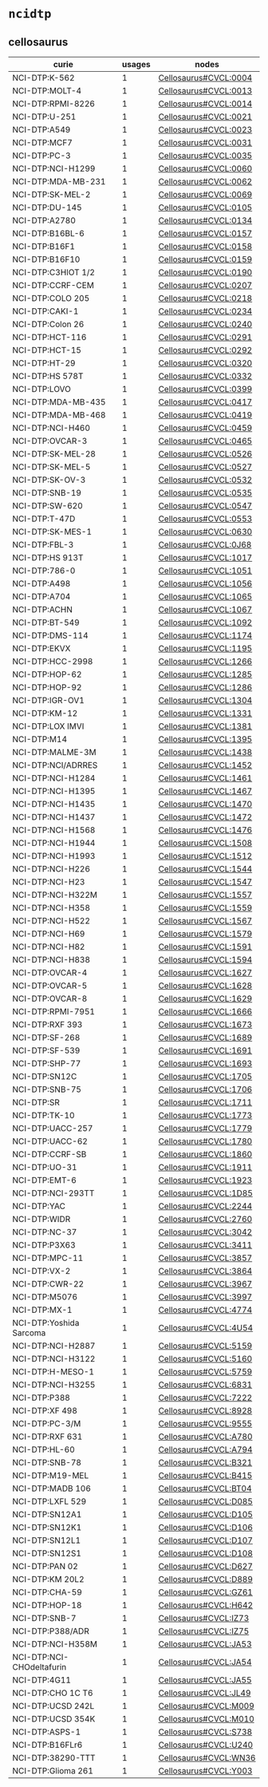 # `ncidtp`

## cellosaurus

| curie                     |   usages | nodes                                                                         |
|---------------------------|----------|-------------------------------------------------------------------------------|
| NCI-DTP:K-562             |        1 | [Cellosaurus#CVCL:0004](http://purl.obolibrary.org/obo/Cellosaurus#CVCL_0004) |
| NCI-DTP:MOLT-4            |        1 | [Cellosaurus#CVCL:0013](http://purl.obolibrary.org/obo/Cellosaurus#CVCL_0013) |
| NCI-DTP:RPMI-8226         |        1 | [Cellosaurus#CVCL:0014](http://purl.obolibrary.org/obo/Cellosaurus#CVCL_0014) |
| NCI-DTP:U-251             |        1 | [Cellosaurus#CVCL:0021](http://purl.obolibrary.org/obo/Cellosaurus#CVCL_0021) |
| NCI-DTP:A549              |        1 | [Cellosaurus#CVCL:0023](http://purl.obolibrary.org/obo/Cellosaurus#CVCL_0023) |
| NCI-DTP:MCF7              |        1 | [Cellosaurus#CVCL:0031](http://purl.obolibrary.org/obo/Cellosaurus#CVCL_0031) |
| NCI-DTP:PC-3              |        1 | [Cellosaurus#CVCL:0035](http://purl.obolibrary.org/obo/Cellosaurus#CVCL_0035) |
| NCI-DTP:NCI-H1299         |        1 | [Cellosaurus#CVCL:0060](http://purl.obolibrary.org/obo/Cellosaurus#CVCL_0060) |
| NCI-DTP:MDA-MB-231        |        1 | [Cellosaurus#CVCL:0062](http://purl.obolibrary.org/obo/Cellosaurus#CVCL_0062) |
| NCI-DTP:SK-MEL-2          |        1 | [Cellosaurus#CVCL:0069](http://purl.obolibrary.org/obo/Cellosaurus#CVCL_0069) |
| NCI-DTP:DU-145            |        1 | [Cellosaurus#CVCL:0105](http://purl.obolibrary.org/obo/Cellosaurus#CVCL_0105) |
| NCI-DTP:A2780             |        1 | [Cellosaurus#CVCL:0134](http://purl.obolibrary.org/obo/Cellosaurus#CVCL_0134) |
| NCI-DTP:B16BL-6           |        1 | [Cellosaurus#CVCL:0157](http://purl.obolibrary.org/obo/Cellosaurus#CVCL_0157) |
| NCI-DTP:B16F1             |        1 | [Cellosaurus#CVCL:0158](http://purl.obolibrary.org/obo/Cellosaurus#CVCL_0158) |
| NCI-DTP:B16F10            |        1 | [Cellosaurus#CVCL:0159](http://purl.obolibrary.org/obo/Cellosaurus#CVCL_0159) |
| NCI-DTP:C3HIOT 1/2        |        1 | [Cellosaurus#CVCL:0190](http://purl.obolibrary.org/obo/Cellosaurus#CVCL_0190) |
| NCI-DTP:CCRF-CEM          |        1 | [Cellosaurus#CVCL:0207](http://purl.obolibrary.org/obo/Cellosaurus#CVCL_0207) |
| NCI-DTP:COLO 205          |        1 | [Cellosaurus#CVCL:0218](http://purl.obolibrary.org/obo/Cellosaurus#CVCL_0218) |
| NCI-DTP:CAKI-1            |        1 | [Cellosaurus#CVCL:0234](http://purl.obolibrary.org/obo/Cellosaurus#CVCL_0234) |
| NCI-DTP:Colon 26          |        1 | [Cellosaurus#CVCL:0240](http://purl.obolibrary.org/obo/Cellosaurus#CVCL_0240) |
| NCI-DTP:HCT-116           |        1 | [Cellosaurus#CVCL:0291](http://purl.obolibrary.org/obo/Cellosaurus#CVCL_0291) |
| NCI-DTP:HCT-15            |        1 | [Cellosaurus#CVCL:0292](http://purl.obolibrary.org/obo/Cellosaurus#CVCL_0292) |
| NCI-DTP:HT-29             |        1 | [Cellosaurus#CVCL:0320](http://purl.obolibrary.org/obo/Cellosaurus#CVCL_0320) |
| NCI-DTP:HS 578T           |        1 | [Cellosaurus#CVCL:0332](http://purl.obolibrary.org/obo/Cellosaurus#CVCL_0332) |
| NCI-DTP:LOVO              |        1 | [Cellosaurus#CVCL:0399](http://purl.obolibrary.org/obo/Cellosaurus#CVCL_0399) |
| NCI-DTP:MDA-MB-435        |        1 | [Cellosaurus#CVCL:0417](http://purl.obolibrary.org/obo/Cellosaurus#CVCL_0417) |
| NCI-DTP:MDA-MB-468        |        1 | [Cellosaurus#CVCL:0419](http://purl.obolibrary.org/obo/Cellosaurus#CVCL_0419) |
| NCI-DTP:NCI-H460          |        1 | [Cellosaurus#CVCL:0459](http://purl.obolibrary.org/obo/Cellosaurus#CVCL_0459) |
| NCI-DTP:OVCAR-3           |        1 | [Cellosaurus#CVCL:0465](http://purl.obolibrary.org/obo/Cellosaurus#CVCL_0465) |
| NCI-DTP:SK-MEL-28         |        1 | [Cellosaurus#CVCL:0526](http://purl.obolibrary.org/obo/Cellosaurus#CVCL_0526) |
| NCI-DTP:SK-MEL-5          |        1 | [Cellosaurus#CVCL:0527](http://purl.obolibrary.org/obo/Cellosaurus#CVCL_0527) |
| NCI-DTP:SK-OV-3           |        1 | [Cellosaurus#CVCL:0532](http://purl.obolibrary.org/obo/Cellosaurus#CVCL_0532) |
| NCI-DTP:SNB-19            |        1 | [Cellosaurus#CVCL:0535](http://purl.obolibrary.org/obo/Cellosaurus#CVCL_0535) |
| NCI-DTP:SW-620            |        1 | [Cellosaurus#CVCL:0547](http://purl.obolibrary.org/obo/Cellosaurus#CVCL_0547) |
| NCI-DTP:T-47D             |        1 | [Cellosaurus#CVCL:0553](http://purl.obolibrary.org/obo/Cellosaurus#CVCL_0553) |
| NCI-DTP:SK-MES-1          |        1 | [Cellosaurus#CVCL:0630](http://purl.obolibrary.org/obo/Cellosaurus#CVCL_0630) |
| NCI-DTP:FBL-3             |        1 | [Cellosaurus#CVCL:0J68](http://purl.obolibrary.org/obo/Cellosaurus#CVCL_0J68) |
| NCI-DTP:HS 913T           |        1 | [Cellosaurus#CVCL:1017](http://purl.obolibrary.org/obo/Cellosaurus#CVCL_1017) |
| NCI-DTP:786-0             |        1 | [Cellosaurus#CVCL:1051](http://purl.obolibrary.org/obo/Cellosaurus#CVCL_1051) |
| NCI-DTP:A498              |        1 | [Cellosaurus#CVCL:1056](http://purl.obolibrary.org/obo/Cellosaurus#CVCL_1056) |
| NCI-DTP:A704              |        1 | [Cellosaurus#CVCL:1065](http://purl.obolibrary.org/obo/Cellosaurus#CVCL_1065) |
| NCI-DTP:ACHN              |        1 | [Cellosaurus#CVCL:1067](http://purl.obolibrary.org/obo/Cellosaurus#CVCL_1067) |
| NCI-DTP:BT-549            |        1 | [Cellosaurus#CVCL:1092](http://purl.obolibrary.org/obo/Cellosaurus#CVCL_1092) |
| NCI-DTP:DMS-114           |        1 | [Cellosaurus#CVCL:1174](http://purl.obolibrary.org/obo/Cellosaurus#CVCL_1174) |
| NCI-DTP:EKVX              |        1 | [Cellosaurus#CVCL:1195](http://purl.obolibrary.org/obo/Cellosaurus#CVCL_1195) |
| NCI-DTP:HCC-2998          |        1 | [Cellosaurus#CVCL:1266](http://purl.obolibrary.org/obo/Cellosaurus#CVCL_1266) |
| NCI-DTP:HOP-62            |        1 | [Cellosaurus#CVCL:1285](http://purl.obolibrary.org/obo/Cellosaurus#CVCL_1285) |
| NCI-DTP:HOP-92            |        1 | [Cellosaurus#CVCL:1286](http://purl.obolibrary.org/obo/Cellosaurus#CVCL_1286) |
| NCI-DTP:IGR-OV1           |        1 | [Cellosaurus#CVCL:1304](http://purl.obolibrary.org/obo/Cellosaurus#CVCL_1304) |
| NCI-DTP:KM-12             |        1 | [Cellosaurus#CVCL:1331](http://purl.obolibrary.org/obo/Cellosaurus#CVCL_1331) |
| NCI-DTP:LOX IMVI          |        1 | [Cellosaurus#CVCL:1381](http://purl.obolibrary.org/obo/Cellosaurus#CVCL_1381) |
| NCI-DTP:M14               |        1 | [Cellosaurus#CVCL:1395](http://purl.obolibrary.org/obo/Cellosaurus#CVCL_1395) |
| NCI-DTP:MALME-3M          |        1 | [Cellosaurus#CVCL:1438](http://purl.obolibrary.org/obo/Cellosaurus#CVCL_1438) |
| NCI-DTP:NCI/ADRRES        |        1 | [Cellosaurus#CVCL:1452](http://purl.obolibrary.org/obo/Cellosaurus#CVCL_1452) |
| NCI-DTP:NCI-H1284         |        1 | [Cellosaurus#CVCL:1461](http://purl.obolibrary.org/obo/Cellosaurus#CVCL_1461) |
| NCI-DTP:NCI-H1395         |        1 | [Cellosaurus#CVCL:1467](http://purl.obolibrary.org/obo/Cellosaurus#CVCL_1467) |
| NCI-DTP:NCI-H1435         |        1 | [Cellosaurus#CVCL:1470](http://purl.obolibrary.org/obo/Cellosaurus#CVCL_1470) |
| NCI-DTP:NCI-H1437         |        1 | [Cellosaurus#CVCL:1472](http://purl.obolibrary.org/obo/Cellosaurus#CVCL_1472) |
| NCI-DTP:NCI-H1568         |        1 | [Cellosaurus#CVCL:1476](http://purl.obolibrary.org/obo/Cellosaurus#CVCL_1476) |
| NCI-DTP:NCI-H1944         |        1 | [Cellosaurus#CVCL:1508](http://purl.obolibrary.org/obo/Cellosaurus#CVCL_1508) |
| NCI-DTP:NCI-H1993         |        1 | [Cellosaurus#CVCL:1512](http://purl.obolibrary.org/obo/Cellosaurus#CVCL_1512) |
| NCI-DTP:NCI-H226          |        1 | [Cellosaurus#CVCL:1544](http://purl.obolibrary.org/obo/Cellosaurus#CVCL_1544) |
| NCI-DTP:NCI-H23           |        1 | [Cellosaurus#CVCL:1547](http://purl.obolibrary.org/obo/Cellosaurus#CVCL_1547) |
| NCI-DTP:NCI-H322M         |        1 | [Cellosaurus#CVCL:1557](http://purl.obolibrary.org/obo/Cellosaurus#CVCL_1557) |
| NCI-DTP:NCI-H358          |        1 | [Cellosaurus#CVCL:1559](http://purl.obolibrary.org/obo/Cellosaurus#CVCL_1559) |
| NCI-DTP:NCI-H522          |        1 | [Cellosaurus#CVCL:1567](http://purl.obolibrary.org/obo/Cellosaurus#CVCL_1567) |
| NCI-DTP:NCI-H69           |        1 | [Cellosaurus#CVCL:1579](http://purl.obolibrary.org/obo/Cellosaurus#CVCL_1579) |
| NCI-DTP:NCI-H82           |        1 | [Cellosaurus#CVCL:1591](http://purl.obolibrary.org/obo/Cellosaurus#CVCL_1591) |
| NCI-DTP:NCI-H838          |        1 | [Cellosaurus#CVCL:1594](http://purl.obolibrary.org/obo/Cellosaurus#CVCL_1594) |
| NCI-DTP:OVCAR-4           |        1 | [Cellosaurus#CVCL:1627](http://purl.obolibrary.org/obo/Cellosaurus#CVCL_1627) |
| NCI-DTP:OVCAR-5           |        1 | [Cellosaurus#CVCL:1628](http://purl.obolibrary.org/obo/Cellosaurus#CVCL_1628) |
| NCI-DTP:OVCAR-8           |        1 | [Cellosaurus#CVCL:1629](http://purl.obolibrary.org/obo/Cellosaurus#CVCL_1629) |
| NCI-DTP:RPMI-7951         |        1 | [Cellosaurus#CVCL:1666](http://purl.obolibrary.org/obo/Cellosaurus#CVCL_1666) |
| NCI-DTP:RXF 393           |        1 | [Cellosaurus#CVCL:1673](http://purl.obolibrary.org/obo/Cellosaurus#CVCL_1673) |
| NCI-DTP:SF-268            |        1 | [Cellosaurus#CVCL:1689](http://purl.obolibrary.org/obo/Cellosaurus#CVCL_1689) |
| NCI-DTP:SF-539            |        1 | [Cellosaurus#CVCL:1691](http://purl.obolibrary.org/obo/Cellosaurus#CVCL_1691) |
| NCI-DTP:SHP-77            |        1 | [Cellosaurus#CVCL:1693](http://purl.obolibrary.org/obo/Cellosaurus#CVCL_1693) |
| NCI-DTP:SN12C             |        1 | [Cellosaurus#CVCL:1705](http://purl.obolibrary.org/obo/Cellosaurus#CVCL_1705) |
| NCI-DTP:SNB-75            |        1 | [Cellosaurus#CVCL:1706](http://purl.obolibrary.org/obo/Cellosaurus#CVCL_1706) |
| NCI-DTP:SR                |        1 | [Cellosaurus#CVCL:1711](http://purl.obolibrary.org/obo/Cellosaurus#CVCL_1711) |
| NCI-DTP:TK-10             |        1 | [Cellosaurus#CVCL:1773](http://purl.obolibrary.org/obo/Cellosaurus#CVCL_1773) |
| NCI-DTP:UACC-257          |        1 | [Cellosaurus#CVCL:1779](http://purl.obolibrary.org/obo/Cellosaurus#CVCL_1779) |
| NCI-DTP:UACC-62           |        1 | [Cellosaurus#CVCL:1780](http://purl.obolibrary.org/obo/Cellosaurus#CVCL_1780) |
| NCI-DTP:CCRF-SB           |        1 | [Cellosaurus#CVCL:1860](http://purl.obolibrary.org/obo/Cellosaurus#CVCL_1860) |
| NCI-DTP:UO-31             |        1 | [Cellosaurus#CVCL:1911](http://purl.obolibrary.org/obo/Cellosaurus#CVCL_1911) |
| NCI-DTP:EMT-6             |        1 | [Cellosaurus#CVCL:1923](http://purl.obolibrary.org/obo/Cellosaurus#CVCL_1923) |
| NCI-DTP:NCI-293TT         |        1 | [Cellosaurus#CVCL:1D85](http://purl.obolibrary.org/obo/Cellosaurus#CVCL_1D85) |
| NCI-DTP:YAC               |        1 | [Cellosaurus#CVCL:2244](http://purl.obolibrary.org/obo/Cellosaurus#CVCL_2244) |
| NCI-DTP:WIDR              |        1 | [Cellosaurus#CVCL:2760](http://purl.obolibrary.org/obo/Cellosaurus#CVCL_2760) |
| NCI-DTP:NC-37             |        1 | [Cellosaurus#CVCL:3042](http://purl.obolibrary.org/obo/Cellosaurus#CVCL_3042) |
| NCI-DTP:P3X63             |        1 | [Cellosaurus#CVCL:3411](http://purl.obolibrary.org/obo/Cellosaurus#CVCL_3411) |
| NCI-DTP:MPC-11            |        1 | [Cellosaurus#CVCL:3857](http://purl.obolibrary.org/obo/Cellosaurus#CVCL_3857) |
| NCI-DTP:VX-2              |        1 | [Cellosaurus#CVCL:3864](http://purl.obolibrary.org/obo/Cellosaurus#CVCL_3864) |
| NCI-DTP:CWR-22            |        1 | [Cellosaurus#CVCL:3967](http://purl.obolibrary.org/obo/Cellosaurus#CVCL_3967) |
| NCI-DTP:M5076             |        1 | [Cellosaurus#CVCL:3997](http://purl.obolibrary.org/obo/Cellosaurus#CVCL_3997) |
| NCI-DTP:MX-1              |        1 | [Cellosaurus#CVCL:4774](http://purl.obolibrary.org/obo/Cellosaurus#CVCL_4774) |
| NCI-DTP:Yoshida Sarcoma   |        1 | [Cellosaurus#CVCL:4U54](http://purl.obolibrary.org/obo/Cellosaurus#CVCL_4U54) |
| NCI-DTP:NCI-H2887         |        1 | [Cellosaurus#CVCL:5159](http://purl.obolibrary.org/obo/Cellosaurus#CVCL_5159) |
| NCI-DTP:NCI-H3122         |        1 | [Cellosaurus#CVCL:5160](http://purl.obolibrary.org/obo/Cellosaurus#CVCL_5160) |
| NCI-DTP:H-MESO-1          |        1 | [Cellosaurus#CVCL:5759](http://purl.obolibrary.org/obo/Cellosaurus#CVCL_5759) |
| NCI-DTP:NCI-H3255         |        1 | [Cellosaurus#CVCL:6831](http://purl.obolibrary.org/obo/Cellosaurus#CVCL_6831) |
| NCI-DTP:P388              |        1 | [Cellosaurus#CVCL:7222](http://purl.obolibrary.org/obo/Cellosaurus#CVCL_7222) |
| NCI-DTP:XF 498            |        1 | [Cellosaurus#CVCL:8928](http://purl.obolibrary.org/obo/Cellosaurus#CVCL_8928) |
| NCI-DTP:PC-3/M            |        1 | [Cellosaurus#CVCL:9555](http://purl.obolibrary.org/obo/Cellosaurus#CVCL_9555) |
| NCI-DTP:RXF 631           |        1 | [Cellosaurus#CVCL:A780](http://purl.obolibrary.org/obo/Cellosaurus#CVCL_A780) |
| NCI-DTP:HL-60             |        1 | [Cellosaurus#CVCL:A794](http://purl.obolibrary.org/obo/Cellosaurus#CVCL_A794) |
| NCI-DTP:SNB-78            |        1 | [Cellosaurus#CVCL:B321](http://purl.obolibrary.org/obo/Cellosaurus#CVCL_B321) |
| NCI-DTP:M19-MEL           |        1 | [Cellosaurus#CVCL:B415](http://purl.obolibrary.org/obo/Cellosaurus#CVCL_B415) |
| NCI-DTP:MADB 106          |        1 | [Cellosaurus#CVCL:BT04](http://purl.obolibrary.org/obo/Cellosaurus#CVCL_BT04) |
| NCI-DTP:LXFL 529          |        1 | [Cellosaurus#CVCL:D085](http://purl.obolibrary.org/obo/Cellosaurus#CVCL_D085) |
| NCI-DTP:SN12A1            |        1 | [Cellosaurus#CVCL:D105](http://purl.obolibrary.org/obo/Cellosaurus#CVCL_D105) |
| NCI-DTP:SN12K1            |        1 | [Cellosaurus#CVCL:D106](http://purl.obolibrary.org/obo/Cellosaurus#CVCL_D106) |
| NCI-DTP:SN12L1            |        1 | [Cellosaurus#CVCL:D107](http://purl.obolibrary.org/obo/Cellosaurus#CVCL_D107) |
| NCI-DTP:SN12S1            |        1 | [Cellosaurus#CVCL:D108](http://purl.obolibrary.org/obo/Cellosaurus#CVCL_D108) |
| NCI-DTP:PAN 02            |        1 | [Cellosaurus#CVCL:D627](http://purl.obolibrary.org/obo/Cellosaurus#CVCL_D627) |
| NCI-DTP:KM 20L2           |        1 | [Cellosaurus#CVCL:D889](http://purl.obolibrary.org/obo/Cellosaurus#CVCL_D889) |
| NCI-DTP:CHA-59            |        1 | [Cellosaurus#CVCL:GZ61](http://purl.obolibrary.org/obo/Cellosaurus#CVCL_GZ61) |
| NCI-DTP:HOP-18            |        1 | [Cellosaurus#CVCL:H642](http://purl.obolibrary.org/obo/Cellosaurus#CVCL_H642) |
| NCI-DTP:SNB-7             |        1 | [Cellosaurus#CVCL:IZ73](http://purl.obolibrary.org/obo/Cellosaurus#CVCL_IZ73) |
| NCI-DTP:P388/ADR          |        1 | [Cellosaurus#CVCL:IZ75](http://purl.obolibrary.org/obo/Cellosaurus#CVCL_IZ75) |
| NCI-DTP:NCI-H358M         |        1 | [Cellosaurus#CVCL:JA53](http://purl.obolibrary.org/obo/Cellosaurus#CVCL_JA53) |
| NCI-DTP:NCI-CHOdeltafurin |        1 | [Cellosaurus#CVCL:JA54](http://purl.obolibrary.org/obo/Cellosaurus#CVCL_JA54) |
| NCI-DTP:4G11              |        1 | [Cellosaurus#CVCL:JA55](http://purl.obolibrary.org/obo/Cellosaurus#CVCL_JA55) |
| NCI-DTP:CHO 1C T6         |        1 | [Cellosaurus#CVCL:JL49](http://purl.obolibrary.org/obo/Cellosaurus#CVCL_JL49) |
| NCI-DTP:UCSD 242L         |        1 | [Cellosaurus#CVCL:M009](http://purl.obolibrary.org/obo/Cellosaurus#CVCL_M009) |
| NCI-DTP:UCSD 354K         |        1 | [Cellosaurus#CVCL:M010](http://purl.obolibrary.org/obo/Cellosaurus#CVCL_M010) |
| NCI-DTP:ASPS-1            |        1 | [Cellosaurus#CVCL:S738](http://purl.obolibrary.org/obo/Cellosaurus#CVCL_S738) |
| NCI-DTP:B16FLr6           |        1 | [Cellosaurus#CVCL:U240](http://purl.obolibrary.org/obo/Cellosaurus#CVCL_U240) |
| NCI-DTP:38290-TTT         |        1 | [Cellosaurus#CVCL:WN36](http://purl.obolibrary.org/obo/Cellosaurus#CVCL_WN36) |
| NCI-DTP:Glioma 261        |        1 | [Cellosaurus#CVCL:Y003](http://purl.obolibrary.org/obo/Cellosaurus#CVCL_Y003) |

